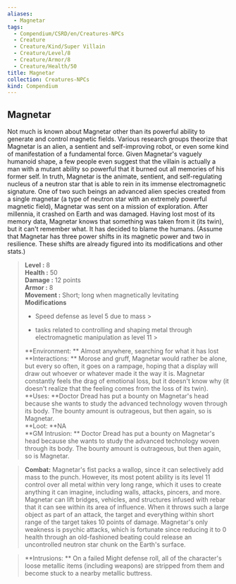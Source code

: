 ```yaml
---
aliases:
  - Magnetar
tags:
  - Compendium/CSRD/en/Creatures-NPCs
  - Creature
  - Creature/Kind/Super Villain
  - Creature/Level/8
  - Creature/Armor/8
  - Creature/Health/50
title: Magnetar
collection: Creatures-NPCs
kind: Compendium
---
```

## Magnetar  
Not much is known about Magnetar other than its powerful ability to generate and control magnetic fields. Various research groups theorize that Magnetar is an alien, a sentient and self-improving robot, or even some kind of manifestation of a fundamental force. Given Magnetar's vaguely humanoid shape, a few people even suggest that the villain is actually a man with a mutant ability so powerful that it burned out all memories of his former self.
In truth, Magnetar is the animate, sentient, and self-regulating nucleus of a neutron star that is able to rein in its immense electromagnetic signature. One of two such beings an advanced alien species created from a single magnetar (a type of neutron star with an extremely powerful magnetic field), Magnetar was sent on a mission of exploration. After millennia, it crashed on Earth and was damaged. Having lost most of its memory data, Magnetar knows that something was taken from it (its twin), but it can't remember what. It has decided to blame the humans.
(Assume that Magnetar has three power shifts in its magnetic power and two in resilience. These shifts are already figured into its modifications and other stats.)  

  
> **Level :** 8  
> **Health :** 50  
> **Damage :** 12 points  
> **Armor :** 8  
> **Movement :** Short; long when magnetically levitating  
> **Modifications**  
>- Speed defense as level 5 due to mass >
>  
>- tasks related to controlling and shaping metal through electromagnetic manipulation as level 11 >
>  
> **Environment: ** Almost anywhere, searching for what it has lost  
> **Interactions: ** Morose and gruff, Magnetar would rather be alone, but every so often, it goes on a rampage, hoping that a display will draw out whoever or whatever made it the way it is. Magnetar constantly feels the drag of emotional loss, but it doesn't know why (it doesn't realize that the feeling comes from the loss of its twin).  
> **Uses: **Doctor Dread has put a bounty on Magnetar's head because she wants to study the advanced technology woven through its body. The bounty amount is outrageous, but then again, so is Magnetar.  
> **Loot: **NA  
> **GM Intrusion: ** Doctor Dread has put a bounty on Magnetar's head because she wants to study the advanced technology woven through its body. The bounty amount is outrageous, but then again, so is Magnetar.  

> **Combat:** 
> Magnetar's fist packs a wallop, since it can selectively add mass to the punch. However, its most potent ability is its level 11 control over all metal within very long range, which it uses to create anything it can imagine, including walls, attacks, pincers, and more. Magnetar can lift bridges, vehicles, and structures infused with rebar that it can see within its area of influence. When it throws such a large object as part of an attack, the target and everything within short range of the target takes 10 points of damage.
Magnetar's only weakness is psychic attacks, which is fortunate since reducing it to 0 health through an
old-fashioned beating could release an uncontrolled neutron star chunk on the Earth's surface.  
  

> **Intrusions: ** 
> On a failed Might defense roll, all of the character's loose metallic items (including weapons) are stripped from them and become stuck to a nearby metallic buttress.  
